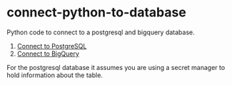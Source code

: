 # connect-python-to-database

Python code to connect to a postgresql and bigquery database.

1. [Connect to PostgreSQL](postgresql.py)
2. [Connect to BigQuery](bigquery.py)

For the postgresql database it assumes you are using a secret manager to hold information about the table.
